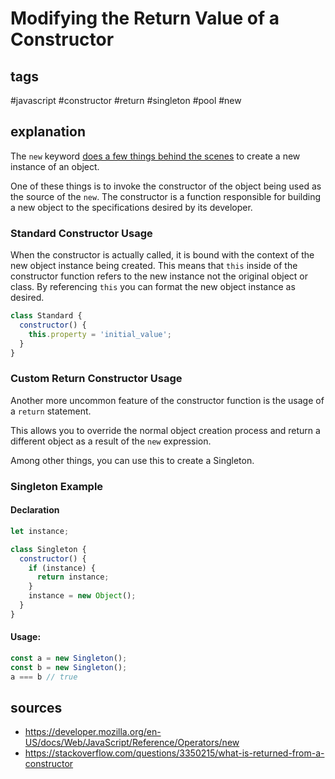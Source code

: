 # Modifying the Return Value of a Constructor
## tags
#javascript #constructor #return #singleton #pool #new

## explanation
The `new` keyword [does a few things behind the scenes](https://developer.mozilla.org/en-US/docs/Web/JavaScript/Reference/Operators/new#Description) to create a new instance of an object.

One of these things is to invoke the constructor of the object being used as the source of the `new`. The constructor is a function responsible for building a new object to the specifications desired by its developer.


### Standard Constructor Usage
When the constructor is actually called, it is bound with the context of the new object instance being created. This means that `this` inside of the constructor function refers to the new instance not the original object or class. By referencing `this` you can format the new object instance as desired.

```javascript
class Standard {
  constructor() {
    this.property = 'initial_value';
  }
}
```

### Custom Return Constructor Usage
Another more uncommon feature of the constructor function is the usage of a `return` statement.

This allows you to override the normal object creation process and return a different object as a result of the `new` expression. 

Among other things, you can use this to create a Singleton.

### Singleton Example

#### Declaration
```javascript
let instance;

class Singleton {
  constructor() {
    if (instance) {
      return instance;
    }
    instance = new Object();
  }
}
```

#### Usage:
```javascript
const a = new Singleton();
const b = new Singleton();
a === b // true
```

## sources
- https://developer.mozilla.org/en-US/docs/Web/JavaScript/Reference/Operators/new
- https://stackoverflow.com/questions/3350215/what-is-returned-from-a-constructor
